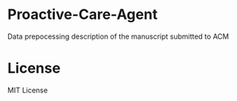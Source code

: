 # Proactive-Care-Agent
Data prepocessing description of the manuscript submitted to ACM
# License
MIT License
